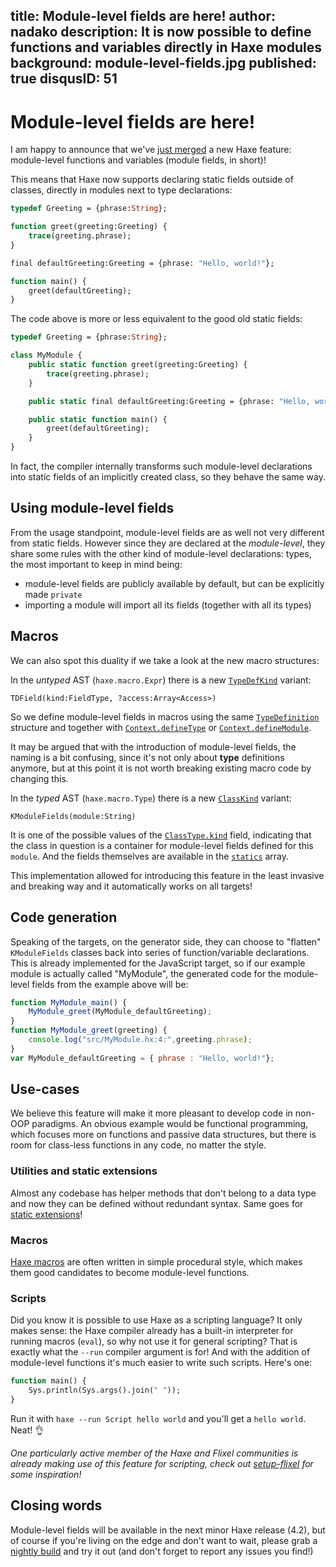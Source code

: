 title: Module-level fields are here!
author: nadako
description: It is now possible to define functions and variables directly in Haxe modules
background: module-level-fields.jpg
published: true
disqusID: 51
---
# Module-level fields are here!

I am happy to announce that we've [just merged](https://github.com/HaxeFoundation/haxe/pull/8460) a new Haxe feature: module-level functions and variables (module fields, in short)!

This means that Haxe now supports declaring static fields outside of classes, directly in modules next to type declarations:

```haxe
typedef Greeting = {phrase:String};

function greet(greeting:Greeting) {
	trace(greeting.phrase);
}

final defaultGreeting:Greeting = {phrase: "Hello, world!"};

function main() {
	greet(defaultGreeting);
}
```

The code above is more or less equivalent to the good old static fields:

```haxe
typedef Greeting = {phrase:String};

class MyModule {
	public static function greet(greeting:Greeting) {
		trace(greeting.phrase);
	}

	public static final defaultGreeting:Greeting = {phrase: "Hello, world!"};

	public static function main() {
		greet(defaultGreeting);
	}
}
```

In fact, the compiler internally transforms such module-level declarations into static fields of an implicitly created class, so they behave the same way.

## Using module-level fields

From the usage standpoint, module-level fields are as well not very different from static fields. However since they are declared at the _module-level_, they share some rules with the other kind of module-level declarations: types, the most important to keep in mind being:

 - module-level fields are publicly available by default, but can be explicitly made `private`
 - importing a module will import all its fields (together with all its types)

## Macros

We can also spot this duality if we take a look at the new macro structures:

In the *untyped* AST (`haxe.macro.Expr`) there is a new [`TypeDefKind`](https://api.haxe.org/v/development/haxe/macro/TypeDefKind.html) variant:

```
TDField(kind:FieldType, ?access:Array<Access>)
```

So we define module-level fields in macros using the same [`TypeDefinition`](https://api.haxe.org/v/development/haxe/macro/TypeDefinition.html) structure and together with [`Context.defineType`](https://api.haxe.org/v/development/haxe/macro/Context.html#defineType) or [`Context.defineModule`](https://api.haxe.org/v/development/haxe/macro/Context.html#defineModule).

It may be argued that with the introduction of module-level fields, the naming is a bit confusing, since it's not only about **type** definitions anymore, but at this point it is not worth breaking existing macro code by changing this.

In the *typed* AST (`haxe.macro.Type`) there is a new [`ClassKind`](https://api.haxe.org/v/development/haxe/macro/ClassKind.html) variant:

```
KModuleFields(module:String)
```

It is one of the possible values of the [`ClassType.kind`](https://api.haxe.org/v/development/haxe/macro/ClassType.html#kind) field, indicating that the class in question is a container for module-level fields defined for this `module`. And the fields themselves are available in the [`statics`](https://api.haxe.org/v/development/haxe/macro/ClassType.html#statics) array.

This implementation allowed for introducing this feature in the least invasive and breaking way and it automatically works on all targets!

## Code generation

Speaking of the targets, on the generator side, they can choose to "flatten" `KModuleFields` classes back into series of function/variable declarations. This is already implemented for the JavaScript target, so if our example module is actually called "MyModule", the generated code for the module-level fields from the example above will be:

```js
function MyModule_main() {
	MyModule_greet(MyModule_defaultGreeting);
}
function MyModule_greet(greeting) {
	console.log("src/MyModule.hx:4:",greeting.phrase);
}
var MyModule_defaultGreeting = { phrase : "Hello, world!"};
```

## Use-cases

We believe this feature will make it more pleasant to develop code in non-OOP paradigms. An obvious example would be functional programming, which focuses more on functions and passive data structures, but there is room for class-less functions in any code, no matter the style.

### Utilities and static extensions

Almost any codebase has helper methods that don't belong to a data type and now they can be defined without redundant syntax. Same goes for [static extensions](https://haxe.org/manual/lf-static-extension.html)!

### Macros

[Haxe macros](https://haxe.org/manual/macro.html) are often written in simple procedural style, which makes them good candidates to become module-level functions.

### Scripts

Did you know it is possible to use Haxe as a scripting language? It only makes sense: the Haxe compiler already has a built-in interpreter for running macros (`eval`), so why not use it for general scripting? That is exactly what the `--run` compiler argument is for! And with the addition of module-level functions it's much easier to write such scripts. Here's one:

```haxe
function main() {
	Sys.println(Sys.args().join(" "));
}
```

Run it with `haxe --run Script hello world` and you'll get a `hello world`. Neat! 👌

*One particularly active member of the Haxe and Flixel communities is already making use of this feature for scripting, check out [setup-flixel](https://github.com/HaxeFlixel/setup-flixel) for some inspiration!*

## Closing words

Module-level fields will be available in the next minor Haxe release (4.2), but of course if you're living on the edge and don't want to wait, please grab a [nightly build](https://build.haxe.org/) and try it out (and don't forget to report any issues you find!)
